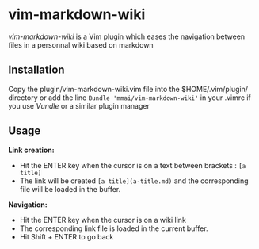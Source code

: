 vim-markdown-wiki
================

*vim-markdown-wiki* is a Vim plugin which eases the navigation between files in a personnal wiki based on markdown 

Installation
-------------

 Copy the plugin/vim-markdown-wiki.vim file into the $HOME/.vim/plugin/ directory
 or add the line `Bundle 'mmai/vim-markdown-wiki'` in your .vimrc if you use *Vundle* or a similar plugin manager

Usage
-----

**Link creation:**

 - Hit the ENTER key when the cursor is on a text between brackets : `[a title]`
 - The link will be created  `[a title](a-title.md)` and the corresponding file will be loaded in the buffer.

**Navigation:**

 - Hit the ENTER key when the cursor is on a wiki link
 - The corresponding link file is loaded in the current buffer.
 - Hit Shift + ENTER to go back

